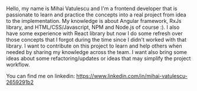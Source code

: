  Hello, my name is Mihai Vatulescu and I'm a frontend developer that is passionate to learn and practice the concepts into a real project from idea to the     implementation.
 My knowledge is about Angular framework, RxJs library, and HTML/CSS/Javascript, NPM and Node.js of course :).
 I also have some experience with React library but now I do some refresh over those concepts that I forgot during the time since I didn't worked with that library.
 I want to contribute on this project to learn and help others when needed by sharing my knowledge across the team.
 I want also bring some ideas about some refactoring/updates or ideas that may simplify the project workflow.

 You can find me on linkedin:
 https://www.linkedin.com/in/mihai-vatulescu-2659291b2